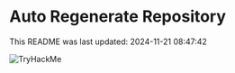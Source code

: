 # Auto Regenerate Repository

This README was last updated: 2024-11-21 08:47:42

 ![TryHackMe](https://tryhackme.com/badge/533634)